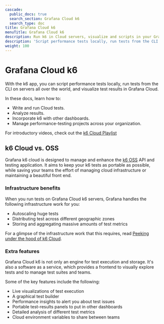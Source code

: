 ```yaml
---
cascade:
  public_docs: true
  search_section: Grafana Cloud k6
  search_type: doc
title: Grafana Cloud k6
menuTitle: Grafana Cloud k6
description: Run k6 in Cloud servers, visualize and scripts in your Grafana instance.
description: 'Script performance tests locally, run tests from the CLI on servers all over the world, and visualize test results in Grafana Cloud.'
weight: 100
---
```


# Grafana Cloud k6

With the k6 app, you can  script performance tests locally,
run tests from the CLI on servers all over the world,
and visualize test results in Grafana Cloud.

In these docs, learn how to:

- Write and run Cloud tests.
- Analyze results.
- Incorporate k6 with other dashboards.
- Manage performance-testing projects across your organization.

For introductory videos, check out the [k6 Cloud Playlist](https://www.youtube.com/playlist?list=PLJdv3RhAQXNGkRCp7Q0k77n5jif4qjz2o)


## k6 Cloud vs. OSS

Grafana k6 cloud is designed to manage and enhance the [k6 OSS](https://k6.io/docs) API and testing application.
It aims to keep your k6 tests as portable as possible, while saving your teams the effort of managing cloud infrastructure or maintaining a beautiful front end.

### Infrastructure benefits

When you run tests on Grafana Cloud k6 servers, Grafana handles the following infrastructure work for you:
- Autoscaling huge tests
- Distributing test across different geographic zones
- Storing and aggregating massive amounts of test metrics

For a glimpse of the infrastructure work that this requires, read [Peeking under the hood of k6 Cloud](https://k6.io/blog/the-glorious-backend/).

### Extra features

Grafana Cloud k6 is not only an engine for test execution and storage.
It's also a software as a service, which provides a frontend to visually explore tests and to manage test suites and teams.

Some of the key features include the following:
- Live visualizations of test execution
- A graphical test builder
- Performance insights to alert you about test issues
- Portable test-results panels to put in other dashboards
- Detailed analysis of different test metrics
- Cloud environment variables to share between teams
